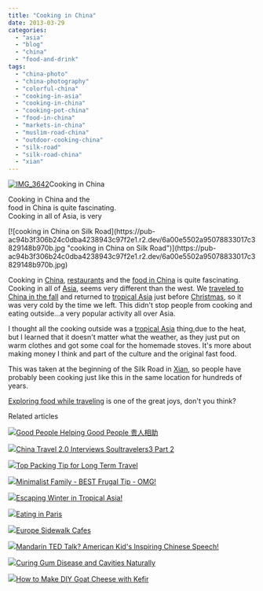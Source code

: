 ```yaml
---
title: "Cooking in China"
date: 2013-03-29
categories: 
  - "asia"
  - "blog"
  - "china"
  - "food-and-drink"
tags: 
  - "china-photo"
  - "china-photography"
  - "colorful-china"
  - "cooking-in-asia"
  - "cooking-in-china"
  - "cooking-pot-china"
  - "food-in-china"
  - "markets-in-china"
  - "muslim-road-china"
  - "outdoor-cooking-china"
  - "silk-road"
  - "silk-road-china"
  - "xian"
---
```


[![IMG_3642](https://pub-ac94b3f306b24c0dba4238943c97f2e1.r2.dev/6a00e5502a95078833017ee9cc40a5970d.jpg "IMG_3642")](https://pub-ac94b3f306b24c0dba4238943c97f2e1.r2.dev/6a00e5502a95078833017ee9cc40a5970d.jpg)Cooking in China  
  
Cooking in China and the  
food in China is quite fascinating.  
Cooking in all of Asia, is very

<!--more--> [![cooking in China on Silk Road](https://pub-ac94b3f306b24c0dba4238943c97f2e1.r2.dev/6a00e5502a95078833017c3829148b970b.jpg "cooking in China on Silk Road")](https://pub-ac94b3f306b24c0dba4238943c97f2e1.r2.dev/6a00e5502a95078833017c3829148b970b.jpg)  
  
Cooking in [China](http://soultravelers3new.local/2012/12/china-family-vacation-beauty-love-joy-.html "China family vacation"), [restaurants](http://soultravelers3new.local/2013/01/chinese-restaurants-in-china-.html "Chinese restaurants in China") and the [food in China](http://soultravelers3new.local/2012/11/food-in-china.html "food in China") is quite fascinating. Cooking in all of [Asia](http://soultravelers3new.local/2012/08/awesome-asian-coconut-rickshaw-photo.html "Asia photo"), seems very different than the west. We [traveled to China in the fall](http://soultravelers3new.local/2012/11/china-travel-in-the-autumn.html "China travel in fall") and returned to [tropical Asia](http://soultravelers3new.local/2013/02/escaping-winter-in-tropical-asia.html "escaping winter in tropical Asia") just before [Christmas](http://soultravelers3new.local/2009/12/how-to-enjoy-family-travel-abroad-at-christmas-digital-nomad-4hww-extended-travel-holidays.html "Christmas abroad"), so it was very cold by the time we left. This didn't stop people from cooking and eating outside...a very popular activity all over Asia.  
  
I thought all the cooking outside was a [tropical Asia](http://soultravelers3new.local/2011/01/tropical-winter-home-in-penang-malaysia-location-indenpendent-digital-nomad-long-term-travel-tips-.html "tropical winter in Penang") thing,due to the heat, but I learned that it doesn't matter what the weather, as they just put on warm clothes and got some coal for the homemade stoves. It's more about making money I think and part of the culture and the original fast food.  
  
This was taken at the beginning of the Silk Road in [Xian](http://soultravelers3new.local/2012/12/china-travel-shopping-and-markets-rtw.html "shopping xian china"), so people have probably been cooking just like this in the same location for hundreds of years.  
  
[Exploring food while traveling](http://soultravelers3new.local/2012/11/yum-loving-the-food-in-beijing.html "food in Beijing") is one of the great joys, don't you think?  
  
  

Related articles

[![](http://i.zemanta.com/150504293_80_80.jpg)](http://soultravelers3new.local/2013/03/good-people-helping-good-people-%E8%B4%B5%E4%BA%BA%E7%9B%B8%E5%8A%A9.html)[Good People Helping Good People 贵人相助](http://soultravelers3new.local/2013/03/good-people-helping-good-people-%E8%B4%B5%E4%BA%BA%E7%9B%B8%E5%8A%A9.html)

[![](http://i.zemanta.com/146409563_80_80.jpg)](http://soultravelers3new.local/2013/02/china-travel-20-interviews-soultravelers3-part-2.html)[China Travel 2.0 Interviews Soultravelers3 Part 2](http://soultravelers3new.local/2013/02/china-travel-20-interviews-soultravelers3-part-2.html)

[![](http://i.zemanta.com/149896182_80_80.jpg)](http://soultravelers3new.local/2013/03/top-travel-tip-for-long-term-travel.html)[Top Packing Tip for Long Term Travel](http://soultravelers3new.local/2013/03/top-travel-tip-for-long-term-travel.html)

[![](http://i.zemanta.com/148118983_80_80.jpg)](http://soultravelers3new.local/2013/02/minimalist-family-frugal-tip-omg.html)[Minimalist Family - BEST Frugal Tip - OMG!](http://soultravelers3new.local/2013/02/minimalist-family-frugal-tip-omg.html)

[![](http://i.zemanta.com/148698346_80_80.jpg)](http://soultravelers3new.local/2013/02/escaping-winter-in-tropical-asia.html)[Escaping Winter in Tropical Asia!](http://soultravelers3new.local/2013/02/escaping-winter-in-tropical-asia.html)

[![](http://i.zemanta.com/147811338_80_80.jpg)](http://soultravelers3new.local/2013/02/eating-in-paris.html)[Eating in Paris](http://soultravelers3new.local/2013/02/eating-in-paris.html)

[![](http://i.zemanta.com/148973016_80_80.jpg)](http://soultravelers3new.local/2013/03/europe-sidewalk-cafes.html)[Europe Sidewalk Cafes](http://soultravelers3new.local/2013/03/europe-sidewalk-cafes.html)

[![](http://i.zemanta.com/152306180_80_80.jpg)](http://soultravelers3new.local/2013/03/mandarin-ted-talk-american-kids-inspiring-chinese-speech-.html)[Mandarin TED Talk? American Kid's Inspiring Chinese Speech!](http://soultravelers3new.local/2013/03/mandarin-ted-talk-american-kids-inspiring-chinese-speech-.html)

[![](http://i.zemanta.com/154024597_80_80.jpg)](http://soultravelers3new.local/2013/03/curing-gum-disease-and-cavities-naturally.html)[Curing Gum Disease and Cavities Naturally](http://soultravelers3new.local/2013/03/curing-gum-disease-and-cavities-naturally.html)

[![](http://i.zemanta.com/143441271_80_80.jpg)](http://soultravelers3new.local/2013/02/how-to-make-diy-goat-cheese-with-kefir.html)[How to Make DIY Goat Cheese with Kefir](http://soultravelers3new.local/2013/02/how-to-make-diy-goat-cheese-with-kefir.html)
